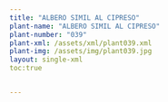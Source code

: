 ```yaml
---
title: "ALBERO SIMIL AL CIPRESO"
plant-name: "ALBERO SIMIL AL CIPRESO"
plant-number: "039"
plant-xml: /assets/xml/plant039.xml
plant-img: /assets/img/plant039.jpg
layout: single-xml
toc:true


---
```

